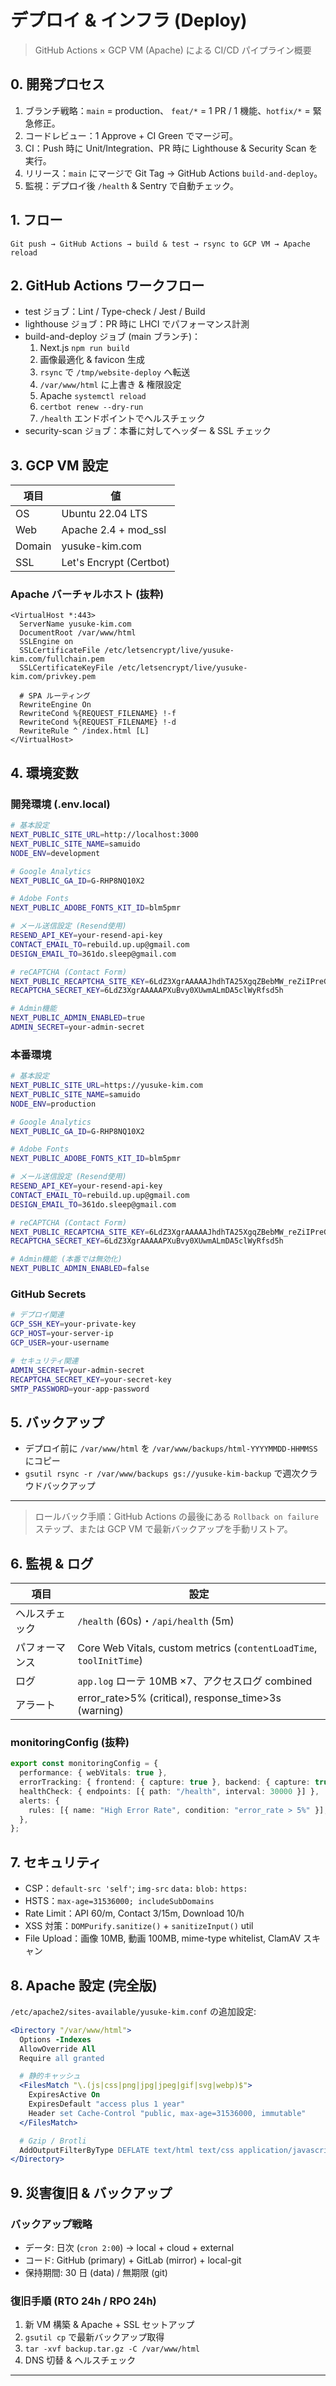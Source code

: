 # デプロイ & インフラ (Deploy)

> GitHub Actions × GCP VM (Apache) による CI/CD パイプライン概要

## 0. 開発プロセス

1. ブランチ戦略：`main` = production、 `feat/*` = 1 PR / 1 機能、`hotfix/*` = 緊急修正。
2. コードレビュー：1 Approve + CI Green でマージ可。
3. CI：Push 時に Unit/Integration、PR 時に Lighthouse & Security Scan を実行。
4. リリース：`main` にマージで Git Tag → GitHub Actions `build-and-deploy`。
5. 監視：デプロイ後 `/health` & Sentry で自動チェック。

## 1. フロー

```
Git push → GitHub Actions → build & test → rsync to GCP VM → Apache reload
```

## 2. GitHub Actions ワークフロー

- test ジョブ：Lint / Type-check / Jest / Build
- lighthouse ジョブ：PR 時に LHCI でパフォーマンス計測
- build-and-deploy ジョブ (main ブランチ)：
  1. Next.js `npm run build`
  2. 画像最適化 & favicon 生成
  3. `rsync` で `/tmp/website-deploy` へ転送
  4. `/var/www/html` に上書き & 権限設定
  5. Apache `systemctl reload`
  6. `certbot renew --dry-run`
  7. `/health` エンドポイントでヘルスチェック
- security-scan ジョブ：本番に対してヘッダー & SSL チェック

## 3. GCP VM 設定

| 項目   | 値                      |
| ------ | ----------------------- |
| OS     | Ubuntu 22.04 LTS        |
| Web    | Apache 2.4 + mod_ssl    |
| Domain | yusuke-kim.com          |
| SSL    | Let's Encrypt (Certbot) |

### Apache バーチャルホスト (抜粋)

```
<VirtualHost *:443>
  ServerName yusuke-kim.com
  DocumentRoot /var/www/html
  SSLEngine on
  SSLCertificateFile /etc/letsencrypt/live/yusuke-kim.com/fullchain.pem
  SSLCertificateKeyFile /etc/letsencrypt/live/yusuke-kim.com/privkey.pem

  # SPA ルーティング
  RewriteEngine On
  RewriteCond %{REQUEST_FILENAME} !-f
  RewriteCond %{REQUEST_FILENAME} !-d
  RewriteRule ^ /index.html [L]
</VirtualHost>
```

## 4. 環境変数

### 開発環境 (.env.local)

```bash
# 基本設定
NEXT_PUBLIC_SITE_URL=http://localhost:3000
NEXT_PUBLIC_SITE_NAME=samuido
NODE_ENV=development

# Google Analytics
NEXT_PUBLIC_GA_ID=G-RHP8NQ10X2

# Adobe Fonts
NEXT_PUBLIC_ADOBE_FONTS_KIT_ID=blm5pmr

# メール送信設定 (Resend使用)
RESEND_API_KEY=your-resend-api-key
CONTACT_EMAIL_TO=rebuild.up.up@gmail.com
DESIGN_EMAIL_TO=361do.sleep@gmail.com

# reCAPTCHA (Contact Form)
NEXT_PUBLIC_RECAPTCHA_SITE_KEY=6LdZ3XgrAAAAAJhdhTA25XgqZBebMW_reZiIPreG
RECAPTCHA_SECRET_KEY=6LdZ3XgrAAAAAPXuBvy0XUwmALmDA5clWyRfsd5h

# Admin機能
NEXT_PUBLIC_ADMIN_ENABLED=true
ADMIN_SECRET=your-admin-secret
```

### 本番環境

```bash
# 基本設定
NEXT_PUBLIC_SITE_URL=https://yusuke-kim.com
NEXT_PUBLIC_SITE_NAME=samuido
NODE_ENV=production

# Google Analytics
NEXT_PUBLIC_GA_ID=G-RHP8NQ10X2

# Adobe Fonts
NEXT_PUBLIC_ADOBE_FONTS_KIT_ID=blm5pmr

# メール送信設定 (Resend使用)
RESEND_API_KEY=your-resend-api-key
CONTACT_EMAIL_TO=rebuild.up.up@gmail.com
DESIGN_EMAIL_TO=361do.sleep@gmail.com

# reCAPTCHA (Contact Form)
NEXT_PUBLIC_RECAPTCHA_SITE_KEY=6LdZ3XgrAAAAAJhdhTA25XgqZBebMW_reZiIPreG
RECAPTCHA_SECRET_KEY=6LdZ3XgrAAAAAPXuBvy0XUwmALmDA5clWyRfsd5h

# Admin機能 (本番では無効化)
NEXT_PUBLIC_ADMIN_ENABLED=false
```

### GitHub Secrets

```bash
# デプロイ関連
GCP_SSH_KEY=your-private-key
GCP_HOST=your-server-ip
GCP_USER=your-username

# セキュリティ関連
ADMIN_SECRET=your-admin-secret
RECAPTCHA_SECRET_KEY=your-secret-key
SMTP_PASSWORD=your-app-password
```

## 5. バックアップ

- デプロイ前に `/var/www/html` を `/var/www/backups/html-YYYYMMDD-HHMMSS` にコピー
- `gsutil rsync -r /var/www/backups gs://yusuke-kim-backup` で週次クラウドバックアップ

---

> ロールバック手順：GitHub Actions の最後にある `Rollback on failure` ステップ、または GCP VM で最新バックアップを手動リストア。

## 6. 監視 & ログ

| 項目           | 設定                                                                |
| -------------- | ------------------------------------------------------------------- |
| ヘルスチェック | `/health` (60s)・`/api/health` (5m)                                 |
| パフォーマンス | Core Web Vitals, custom metrics (`contentLoadTime`, `toolInitTime`) |
| ログ           | `app.log` ローテ 10MB ×7、アクセスログ combined                     |
| アラート       | error_rate>5% (critical), response_time>3s (warning)                |

### monitoringConfig (抜粋)

```ts
export const monitoringConfig = {
  performance: { webVitals: true },
  errorTracking: { frontend: { capture: true }, backend: { capture: true } },
  healthCheck: { endpoints: [{ path: "/health", interval: 30000 }] },
  alerts: {
    rules: [{ name: "High Error Rate", condition: "error_rate > 5%" }],
  },
};
```

## 7. セキュリティ

- CSP：`default-src 'self'`; `img-src` `data:` `blob:` `https:`
- HSTS：`max-age=31536000; includeSubDomains`
- Rate Limit：API 60/m, Contact 3/15m, Download 10/h
- XSS 対策：`DOMPurify.sanitize()` + `sanitizeInput()` util
- File Upload：画像 10MB, 動画 100MB, mime-type whitelist, ClamAV スキャン

## 8. Apache 設定 (完全版)

`/etc/apache2/sites-available/yusuke-kim.conf` の追加設定:

```apache
<Directory "/var/www/html">
  Options -Indexes
  AllowOverride All
  Require all granted

  # 静的キャッシュ
  <FilesMatch "\.(js|css|png|jpg|jpeg|gif|svg|webp)$">
    ExpiresActive On
    ExpiresDefault "access plus 1 year"
    Header set Cache-Control "public, max-age=31536000, immutable"
  </FilesMatch>

  # Gzip / Brotli
  AddOutputFilterByType DEFLATE text/html text/css application/javascript
</Directory>
```

## 9. 災害復旧 & バックアップ

### バックアップ戦略

- データ: 日次 (`cron 2:00`) → local + cloud + external
- コード: GitHub (primary) + GitLab (mirror) + local-git
- 保持期間: 30 日 (data) / 無期限 (git)

### 復旧手順 (RTO 24h / RPO 24h)

1. 新 VM 構築 & Apache + SSL セットアップ
2. `gsutil cp` で最新バックアップ取得
3. `tar -xvf backup.tar.gz -C /var/www/html`
4. DNS 切替 & ヘルスチェック

---
